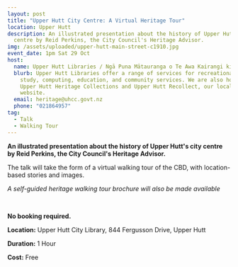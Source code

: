 ```yaml
---
layout: post
title: "Upper Hutt City Centre: A Virtual Heritage Tour"
location: Upper Hutt
description: An illustrated presentation about the history of Upper Hutt's city
  centre by Reid Perkins, the City Council's Heritage Advisor.
img: /assets/uploaded/upper-hutt-main-street-c1910.jpg
event_date: 1pm Sat 29 Oct
host:
  name: Upper Hutt Libraries / Ngā Puna Mātauranga o Te Awa Kairangi ki Uta
  blurb: Upper Hutt Libraries offer a range of services for recreational reading,
    study, computing, education, and community services. We are also home to the
    Upper Hutt Heritage Collections and Upper Hutt Recollect, our local history
    website.
  email: heritage@uhcc.govt.nz
  phone: "021864957"
tag:
  - Talk
  - Walking Tour
---
```

**An illustrated presentation about the history of Upper Hutt's city centre by Reid Perkins, the City Council's Heritage Advisor.** 

The talk will take the form of a virtual walking tour of the CBD, with location-based stories and images. 

*A self-guided heritage walking tour brochure will also be made available*

<br>

**No booking required.**

**Location:** Upper Hutt City Library, 844 Fergusson Drive, Upper Hutt

**Duration:** 1 Hour

**Cost:** Free